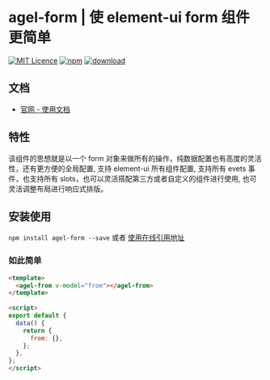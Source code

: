 # agel-form | 使 element-ui form 组件更简单

[![MIT Licence](https://badges.frapsoft.com/os/mit/mit.svg)](https://opensource.org/licenses/mit-license.php)
[![npm](https://img.shields.io/npm/v/agel-form.svg)](https://www.npmjs.com/package/agel-form)
[![download](https://img.shields.io/npm/dt/agel-form)](https://npmcharts.com/compare/agel-form?minimal=true)

## 文档

- [官网 - 使用文档](https://agrass.gitee.io/agel-form/) 

## 特性

该组件的思想就是以一个 form 对象来做所有的操作，纯数据配置也有高度的灵活性，还有更方便的全局配置, 支持 element-ui 所有组件配置, 支持所有 evets 事件，也支持所有 slots，也可以灵活搭配第三方或者自定义的组件进行使用, 也可灵活调整布局进行响应式排版。


## 安装使用

`npm install agel-form --save` 或者 [使用在线引用地址](https://www.jsdelivr.com/package/npm/agel-form)


### 如此简单

```html
<template>
  <agel-from v-model="from"></agel-from>
</template>
 
<script>
export default {
  data() {
    return {
      from: {},
    };
  },
};
</script>
```

